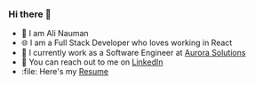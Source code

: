 ### Hi there 👋

- :man: I am Ali Nauman
- :globe_with_meridians: I am a Full Stack Developer who loves working in React
- :office: I currently work as a Software Engineer at [Aurora Solutions](https://www.aurorasolutions.io/)
- :link: You can reach out to me on [LinkedIn](https://www.linkedin.com/in/ali-nauman-qureshi/)
- :file: Here's my [Resume](Ali%20Nauman%20Qureshi%20-%20Resume.pdf)
